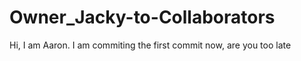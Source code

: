 # Owner_Jacky-to-Collaborators

Hi, I am Aaron. I am commiting the first commit now, are you too late